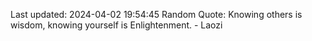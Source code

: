 Last updated: 2024-04-02 19:54:45
Random Quote: Knowing others is wisdom, knowing yourself is Enlightenment. - Laozi